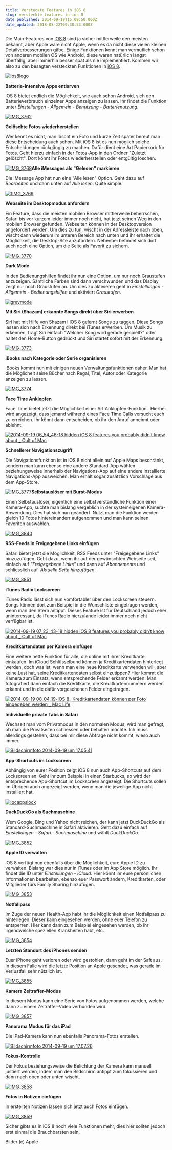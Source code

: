 ```yaml
---
title: Versteckte Features in iOS 8
slug: versteckte-features-in-ios-8
date_published: 2014-09-19T15:09:50.000Z
date_updated: 2018-08-22T09:38:53.000Z
---
```


Die Main-Features von [iOS 8](__GHOST_URL__/apple-veroeffentlicht-ios-8/) sind ja sicher mittlerweile den meisten bekannt, aber Apple wäre nicht Apple, wenn es da nicht diese vielen kleinen Detailverbesserungen gäbe. Einige Funktionen kennt man vermutlich schon von anderen mobilen OS wie Android, diese waren natürlich längst überfällig, aber immerhin besser spät als nie implementiert. Kommen wir also zu den besagten versteckten Funktionen in [iOS 8](__GHOST_URL__/apple-veroeffentlicht-ios-8/).

[![ios8logo](//picdump.thafaker.de/2014/09/ios8logo.png)](__GHOST_URL__/versteckte-features-in-ios-8/ios8logo/)

**Batterie-intensive Apps entlarven**

iOS 8 bietet endlich die Möglichkeit, wie auch schon Android, sich den Batterieverbrauch einzelner Apps anzeigen zu lassen. Ihr findet die Funktion unter *Einstellungen - Allgemein - Benutzung - Batterienutzung*.

[![IMG_3762](//picdump.thafaker.de/2014/09/IMG_3762-326x580.png)](__GHOST_URL__/versteckte-features-in-ios-8/img_3762/)

**Gelöschte Fotos wiederherstellen**

Wer kennt es nicht, man löscht ein Foto und kurze Zeit später bereut man diese Entscheidung auch schon. Mit iOS 8 ist es nun möglich solche Entscheidungen rückgängig zu machen. Dafür dient eine Art Papierkorb für Fotos. Geht hierzu einfach in der Fotos-App in den Ordner "Zuletzt gelöscht". Dort könnt ihr Fotos wiederherstellen oder entgültig löschen.

[![IMG_3768](//picdump.thafaker.de/2014/09/IMG_3768.png)](__GHOST_URL__/versteckte-features-in-ios-8/img_3768/)**Alle iMessages als "Gelesen" markieren**[
](http://thafaker.de/?attachment_id=)

Die iMessage App hat nun eine "Alle lesen" Option. Geht dazu auf *Bearbeiten* und dann unten auf *Alle lesen*. Quite simple.

[![1IMG_3769](//picdump.thafaker.de/2014/09/1IMG_3769-326x580.png)](__GHOST_URL__/versteckte-features-in-ios-8/1img_3769/)

**Webseite im Desktopmodus anfordern**

Ein Feature, dass die meisten mobilen Browser mittlerweile beherrschen, Safari bis vor kurzem leider immer noch nicht, hat jetzt seinen Weg in den mobilen Browser gefunden. Webseiten können in der Desktopversion angefordert werden. Um dies zu tun, wischt in der Adressleiste nach oben, wischt dann wiederum im unteren Bereich nach unten und ihr erhaltet die Möglichkeit, die Desktop-Site anzufordern. Nebenbei befindet sich dort auch noch eine Option, um die Seite als Favorit zu sichern.

[![IMG_3770](//picdump.thafaker.de/2014/09/IMG_3770.png)](__GHOST_URL__/versteckte-features-in-ios-8/img_3770/)

**Dark Mode**

In den Bedienungshilfen findet ihr nun eine Option, um nur noch Graustufen anzuzeigen. Sämtliche Farben sind dann verschwunden und das Display zeigt nur noch Graustufen an. Um dies zu aktivieren geht in *Einstellungen - Allgemein - Bedienungshilfen* und aktiviert *Graustufen*.

[![greymode](//picdump.thafaker.de/2014/09/greymode.jpg)](__GHOST_URL__/versteckte-features-in-ios-8/greymode/)

**Mit Siri (Shazam) erkannte Songs direkt über Siri erwerben**

Siri hat mit Hilfe von Shazam i iOS 8 gelernt Songs zu taggen. Diese Songs lassen sich nach Erkennung direkt bei iTunes erwerben. Um Musik zu erkennen, fragt Siri einfach "Welcher Song wird gerade gespielt?" oder haltet den Home-Button gedrückt und Siri startet sofort mit der Erkennung.

[![IMG_3773](//picdump.thafaker.de/2014/09/IMG_3773-326x580.png)](__GHOST_URL__/versteckte-features-in-ios-8/img_3773/)

**iBooks nach Kategorie oder Serie organisieren**

iBooks kommt nun mit einigen neuen Verwaltungsfunktionen daher. Man hat die Möglicheit seine Bücher nach Regal, Titel, Autor oder Kategorie anzeigen zu lassen.

[![IMG_3774](//picdump.thafaker.de/2014/09/IMG_3774-326x580.png)](__GHOST_URL__/versteckte-features-in-ios-8/img_3774/)

**Face Time Anklopfen**

Face Time bietet jetzt die Möglichkeit einer Art Anklopfen-Funktion.  Hierbei wird angezeigt, dass jemand während eines Face Time Calls versucht euch zu erreichen. Ihr könnt dann entscheiden, ob ihr den Anruf annehmt oder ablehnt.

[![2014-09-19 06_54_46-18 hidden iOS 8 features you probably didn’t know about _ Cult of Mac](//picdump.thafaker.de/2014/09/2014-09-19-06_54_46-18-hidden-iOS-8-features-you-probably-didn’t-know-about-_-Cult-of-Mac.png)](__GHOST_URL__/versteckte-features-in-ios-8/2014-09-19-06_54_46-18-hidden-ios-8-features-you-probably-didnt-know-about-_-cult-of-mac/)

**Schnellerer Navigationszugriff**

Die Navigationsfunktion ist in iOS 8 nicht allein auf Apple Maps beschränkt, sondern man kann ebenso eine andere Standard-App wählen beziehungsweise innerhalb der Navigations-App auf eine andere installierte Navigations-App ausweichen. Man erhält sogar zusätzlich Vorschläge aus dem App-Store.

[![IMG_3777](//picdump.thafaker.de/2014/09/IMG_3777-326x580.png)](__GHOST_URL__/versteckte-features-in-ios-8/img_3777/)**Selbstauslöser mit Burst-Modus**

Einen Selbstauslöser, eigentlich eine selbstverständliche Funktion einer Kamera-App, suchte man bislang vergeblich in der systemeigenen Kamera-Anwendung. Dies hat sich nun geändert. Nutzt man die Funktion werden gleich 10 Fotos hintereinanderr aufgenommen und man kann seinen Favoriten auswählen.

[![IMG_3840](//picdump.thafaker.de/2014/09/IMG_3840-326x580.png)](__GHOST_URL__/versteckte-features-in-ios-8/img_3840/)

**RSS-Feeds in Freigegebene Links einfügen**

Safari bietet jetzt die Möglichkeit, RSS Feeds unter "Freigegebene Links" hinzuzufügen. Geht dazu, wenn ihr auf der gewünschten Webseite seit, einfach auf *"Freigegebene Links"* und dann auf *Abonnements* und schliesslich auf  *Aktuelle Seite hinzufügen*.

[![IMG_3851](//picdump.thafaker.de/2014/09/IMG_3851-326x580.png)](__GHOST_URL__/versteckte-features-in-ios-8/img_3851/)

**iTunes Radio Lockscreen**

iTunes Radio lässt sich nun komfortabler über den Lockscreen steuern. Songs können dort zum Beispiel in die Wunschliste eingetragen werden, wenn man den Stern antippt. Dieses Feature ist für Deutschland jedoch eher uninteressant, da iTunes Radio hierzulande leider immer noch nicht verfügbar ist.

[![2014-09-19 07_23_43-18 hidden iOS 8 features you probably didn’t know about _ Cult of Mac](//picdump.thafaker.de/2014/09/2014-09-19-07_23_43-18-hidden-iOS-8-features-you-probably-didn’t-know-about-_-Cult-of-Mac.png)](__GHOST_URL__/versteckte-features-in-ios-8/2014-09-19-07_23_43-18-hidden-ios-8-features-you-probably-didnt-know-about-_-cult-of-mac/)

**Kreditkartendaten per Kamera einfügen**

Eine weitere nette Funktion für alle, die online mit ihrer Kreditkarte einkaufen. Im iCloud Schlüsselbund können ja Kreditkartendaten hinterlegt werden, doch was ist, wenn man eine neue Kreditkarte verwenden will, aber keine Lust hat, seine Kreditkartendaten selbst einzutippen? Hier kommt die Kamera zum Einsatz, wenn entsprechende Felder erkannt werden. Man fotografiert dann einfach die Kreditkarte, die Kreditkartennummern werden erkannt und in die dafür vorgesehenen Felder eingetragen.

[![2014-09-19 08_04_19-iOS 8_ Kreditkartendaten können per Foto eingegeben werden _ Mac Life](//picdump.thafaker.de/2014/09/2014-09-19-08_04_19-iOS-8_-Kreditkartendaten-können-per-Foto-eingegeben-werden-_-Mac-Life-580x481.png)](__GHOST_URL__/versteckte-features-in-ios-8/2014-09-19-08_04_19-ios-8_-kreditkartendaten-koennen-per-foto-eingegeben-werden-_-mac-life/)

**Individuelle private Tabs in Safari**

Wechselt man vom Privatmodus in den normalen Modus, wird man gefragt, ob man die Privatseiten schliessen oder behalten möchte. Ich muss allerdings gestehen, dass bei mir diese Abfrage nicht kommt, wieso auch immer.

[![Bildschirmfoto 2014-09-19 um 17.05.41](//picdump.thafaker.de/2014/09/Bildschirmfoto-2014-09-19-um-17.05.41.png)](__GHOST_URL__/versteckte-features-in-ios-8/bildschirmfoto-2014-09-19-um-17-05-41/)

**App-Shortcuts im Lockscreen**

Abhängig von eurer Position zeigt iOS 8 nun auch App-Shortcuts auf dem Lockscreen an. Geht ihr zum Beispiel in einen Starbucks, so wird der entsprechende App-Shortcut im Lockscreen angezeigt. Die Shortcuts sollen im Übrigen auch angezeigt werden, wenn man die jeweilige App nicht installiert hat.

[![locappslock](//picdump.thafaker.de/2014/09/locappslock.jpg)](__GHOST_URL__/versteckte-features-in-ios-8/locappslock/)

**DuckDuckGo als Suchmaschine**

Wem Google, Bing und Yahoo nicht reichen, der kann jetzt DuckDuckGo als Standard-Suchmaschine in Safari aktivieren. Geht dazu einfach auf *Einstellungen - Safari - Suchmaschine* und wählt *DuckDuckGo*.

[![IMG_3852](//picdump.thafaker.de/2014/09/IMG_3852.png)](__GHOST_URL__/versteckte-features-in-ios-8/img_3852/)

**Apple ID verwalten**

iOS 8 verfügt nun ebenfalls über die Möglichkeit, eure Apple ID zu verwalten. Bislang war dies nur in iTunes oder im App Store möglich. Ihr findet die ID unter *Einstellungen - iCloud*. Hier könnt ihr eure persönlichen Informationen bearbeiten, ebenso euer Passwort ändern, Kreditkarten, oder Mitglieder fürs Family Sharing hinzufügen.

[![IMG_3853](//picdump.thafaker.de/2014/09/IMG_3853.png)](__GHOST_URL__/versteckte-features-in-ios-8/img_3853/)

**Notfallpass**

Im Zuge der neuen Health-App habt ihr die Möglichkeit einen Notfallpass zu hinterlegen. Dieser kann eingesehen werden, ohne euer Telefon zu entsperren. Hier kann dann zum Beispiel eingesehen werden, ob ihr irgendwelche speziellen Krankheiten habt, etc.

[![IMG_3854](//picdump.thafaker.de/2014/09/IMG_3854-326x580.png)](__GHOST_URL__/versteckte-features-in-ios-8/img_3854/)

**Letzten Standort des iPhones senden**

Euer iPhone geht verloren oder wird gestohlen, dann geht im der Saft aus. In diesem Falle wird die letzte Position an Apple gesendet, was gerade im Verlustfall sehr nützlich ist.

[![IMG_3855](//picdump.thafaker.de/2014/09/IMG_3855.png)](__GHOST_URL__/versteckte-features-in-ios-8/img_3855/)

**Kamera Zeitraffer-Modus**

In diesem Modus kann eine Serie von Fotos aufgenommen werden, welche dann zu einem Zeitraffer-Video verbunden wird.

[![IMG_3857](//picdump.thafaker.de/2014/09/IMG_3857-326x580.png)](__GHOST_URL__/versteckte-features-in-ios-8/img_3857/)

**Panorama Modus für das iPad**

Die iPad-Kamera kann nun ebenfalls Panorama-Fotos erstellen.

[![Bildschirmfoto 2014-09-19 um 17.07.26](//picdump.thafaker.de/2014/09/Bildschirmfoto-2014-09-19-um-17.07.26.png)](__GHOST_URL__/versteckte-features-in-ios-8/bildschirmfoto-2014-09-19-um-17-07-26/)

**Fokus-Kontrolle**

Der Fokus beziehungsweise die Belichtung der Kamera kann manuell justiert werden, indem man den Bildschirm antippt zum fokussieren und dann nach oben oder unten wischt.

[![IMG_3858](//picdump.thafaker.de/2014/09/IMG_3858-326x580.png)](__GHOST_URL__/versteckte-features-in-ios-8/img_3858/)

**Fotos in Notizen einfügen**

In erstellten Notizen lassen sich jetzt auch Fotos einfügen.

[![IMG_3859](//picdump.thafaker.de/2014/09/IMG_3859-326x580.png)](__GHOST_URL__/versteckte-features-in-ios-8/img_3859/)

Sicher gibts es in iOS 8 noch viele Funktionen mehr, dies hier sollten jedoch erst einmal die Brauchbarsten sein.

Bilder (c) Apple
